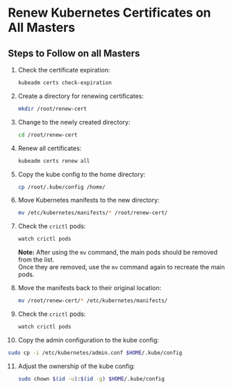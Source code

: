 # Renew Kubernetes Certificates on All Masters

## Steps to Follow on all Masters

1. Check the certificate expiration:
   ```bash
   kubeadm certs check-expiration
   ```

2. Create a directory for renewing certificates:
   ```bash
   mkdir /root/renew-cert
   ```

3. Change to the newly created directory:
   ```bash
   cd /root/renew-cert
   ```

4. Renew all certificates:
   ```bash
   kubeadm certs renew all
   ```

5. Copy the kube config to the home directory:
   ```bash
   cp /root/.kube/config /home/
   ```

6. Move Kubernetes manifests to the new directory:
   ```bash
   mv /etc/kubernetes/manifests/* /root/renew-cert/
   ```

7. Check the `crictl` pods:
   ```bash
   watch crictl pods
   ```

   **Note:** After using the `mv` command, the main pods should be removed from the list.  
   Once they are removed, use the `mv` command again to recreate the main pods.

8. Move the manifests back to their original location:
   ```bash
   mv /root/renew-cert/* /etc/kubernetes/manifests/
   ```

9. Check the `crictl` pods:
   ```bash
   watch crictl pods
   ```

10. Copy the admin configuration to the kube config:
   ```bash
   sudo cp -i /etc/kubernetes/admin.conf $HOME/.kube/config
   ```

11. Adjust the ownership of the kube config:
    ```bash
    sudo chown $(id -u):$(id -g) $HOME/.kube/config
    ```
    
